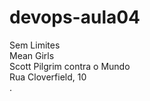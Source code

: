 # devops-aula04
Sem Limites<br/>
Mean Girls<br/>
Scott Pilgrim contra o Mundo<br/>
Rua Cloverfield, 10<br/>
.
